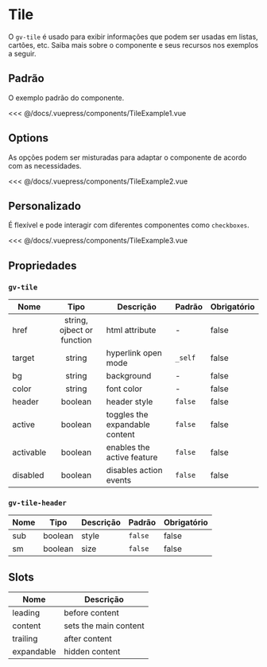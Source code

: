 # Tile

O `gv-tile` é usado para exibir informações que podem ser usadas em listas, cartões, etc. Saiba mais sobre o componente e seus recursos nos exemplos a seguir.

## Padrão

O exemplo padrão do componente.

<tile-example-1 />

<<< @/docs/.vuepress/components/TileExample1.vue

## Options

As opções podem ser misturadas para adaptar o componente de acordo com as necessidades.

<tile-example-2 />

<<< @/docs/.vuepress/components/TileExample2.vue

## Personalizado

É flexível e pode interagir com diferentes componentes como `checkboxes`.

<tile-example-3 />

<<< @/docs/.vuepress/components/TileExample3.vue

## Propriedades

### `gv-tile`

| Nome      |            Tipo            | Descrição                      | Padrão  | Obrigatório |
| --------- | :------------------------: | ------------------------------ | ------- | ----------- |
| href      | string, ojbect or function | html attribute                 | -       | false       |
| target    |           string           | hyperlink open mode            | `_self` | false       |
| bg        |           string           | background                     | -       | false       |
| color     |           string           | font color                     | -       | false       |
| header    |          boolean           | header style                   | `false` | false       |
| active    |          boolean           | toggles the expandable content | `false` | false       |
| activable |          boolean           | enables the active feature     | `false` | false       |
| disabled  |          boolean           | disables action events         | `false` | false       |

### `gv-tile-header`

| Nome |  Tipo   | Descrição | Padrão  | Obrigatório |
| ---- | :-----: | --------- | ------- | ----------- |
| sub  | boolean | style     | `false` | false       |
| sm   | boolean | size      | `false` | false       |

## Slots

| Nome       | Descrição             |
| ---------- | --------------------- |
| leading    | before content        |
| content    | sets the main content |
| trailing   | after content         |
| expandable | hidden content        |
